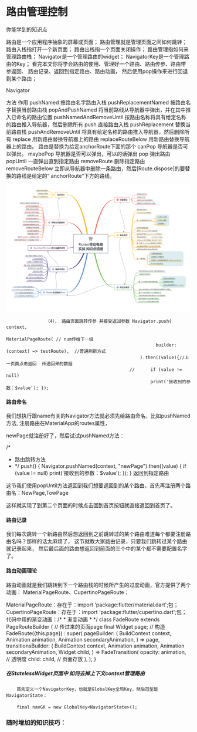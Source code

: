 # 路由管理控制
  你能学到的知识点  
  
  路由是一个应用程序抽象的屏幕或页面；
  路由管理就是管理页面之间如何跳转；
  路由入栈指打开一个新页面；
  路由出栈指一个页面关闭操作；
  路由管理指如何来管理路由栈；
  Navigator是一个管理路由的widget；
  NavigatorKey是一个管理路由的Key；
  看完本文你将学会路由的使用、管理好一个路由、路由传参、路由带参返回、 路由记录、返回到指定路由、路由动画， 然后使用pop操作来进行回退到某个路由；

Navigator

方法	作用
pushNamed	按路由名字路由入栈
pushReplacementNamed	按路由名字替换当前路由栈
popAndPushNamed	将当前路线从导航器中弹出，并在其中推入已命名的路由位置
pushNamedAndRemoveUntil	按路由名称将具有给定名称的路由推入导航器，然后删除所有
push	直接路由入栈
pushReplacement	替换当前路由栈
pushAndRemoveUntil	将具有给定名称的路由推入导航器，然后删除所有
replace	用新路由替换导航器上的路由
replaceRouteBelow	用新路由替换导航器上的路由。 路由是替换为给定anchorRoute下面的那个
canPop	导航器是否可以弹出。
maybePop	导航器是否可以弹出，可以的话弹出
pop	弹出路由
popUntil	一直弹出直到指定路由
removeRoute	删除指定路由
removeRouteBelow	立即从导航器中删除一条路由，然后[Route.dispose]的要替换的路线是给定的“ anchorRoute”下方的路线。


![image](https://github.com/1136346879/Image_Assert/blob/master/Flutter%E7%A7%BB%E5%8A%A8%E7%94%B5%E5%95%86%E5%AE%9E%E6%88%98-%E7%9F%A5%E8%AF%86%E7%82%B9%E6%A2%B3%E7%90%86.png)

                   （4）， 路由页面跳转传参 并接受返回参数 Navigator.push( context,
                                                         MaterialPageRoute( // num传给下一级
                                                             builder: (context) => testRoute),  //普通刷新方式
                                                       ).then((value){//上一页面点击返回  传递回来的数据
                                                   //      if (value != null)
                                                           print('接收到的参数：$value'); });

#### 路由命名

我们想执行跟name有关的Navigator方法就必须先给路由命名，比如pushNamed方法, 注册路由在MaterialApp的routes属性，

newPage就注册好了，然后试试pushNamed方法：

/*
 * 路由跳转方法
 * */
push() {
  Navigator.pushNamed(context, "newPage").then((value) {
    if (value != null) print('接收到的参数：$value');
  });
}
返回到指定路由

这节我们使用popUntil方法返回到我们想要返回到的某个路由，首先再注册两个路由名：NewPage,TowPage

这样就实现了到第二个页面的时候点击回到首页按钮就直接返回到首页了。
#### 路由记录
我们每次跳转一个新路由然后想返回到之前跳转过的某个路由难道每个都要注册路由名吗？那样的话太麻烦了， 
这节就教大家路由记录，只要我们跳转过某个路由就记录起来， 然后最后面的路由想返回到前面的三个中的某个都不需要配置名字了。
#### 路由动画理论

 路由动画就是我们跳转到下一个路由栈的时候所产生的过度动画，官方提供了两个动画： MaterialPageRoute、CupertinoPageRoute；
 
 MaterialPageRoute：存在于：import 'package:flutter/material.dart';包；
 CupertinoPageRoute：存在于：import 'package:flutter/cupertino.dart';包；
代码中用的渐变动画：/*
                  * 渐变动画
                  * */
                  class FadeRoute extends PageRouteBuilder {
                    // 传过来的页面page
                    final Widget page;
                    // 构造
                    FadeRoute({this.page})
                        : super(
                      pageBuilder: (
                          BuildContext context,
                          Animation<double> animation,
                          Animation<double> secondaryAnimation,
                          ) =>
                      page,
                      transitionsBuilder: (
                          BuildContext context,
                          Animation<double> animation,
                          Animation<double> secondaryAnimation,
                          Widget child,
                          ) =>
                          FadeTransition(
                            opacity: animation, // 透明度
                            child: child, // 页面存放
                          ),
                    );
                  }
##### 在StatelessWidget页面中  如何去掉上下文context管理路由
        
        首先定义一个NavigatorKey，也就是GlobalKey全局Key，然后范型是NavigatorState：
        
        final navGK = new GlobalKey<NavigatorState>();
        
### 随时增加的知识技巧：


